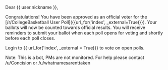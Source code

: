Dear {{ user.nickname }},

Congratulations! You have been approved as an official voter for the [/r/CollegeBasketball User Poll]({{url_for('index', _external=True)}}). Your ballots will now be counted towards official results. You will receive reminders to submit your ballot when each poll opens for voting and shortly before each poll closes.

Login to {{ url_for('index', _external = True)}} to vote on open polls.

Note: This is a bot, PMs are not monitored. For help please contact /u/Concision or /u/whatnamesarenttaken
